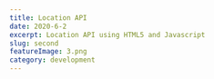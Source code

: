 ```yaml
---
title: Location API
date: 2020-6-2
excerpt: Location API using HTML5 and Javascript
slug: second
featureImage: 3.png
category: development
---
```

